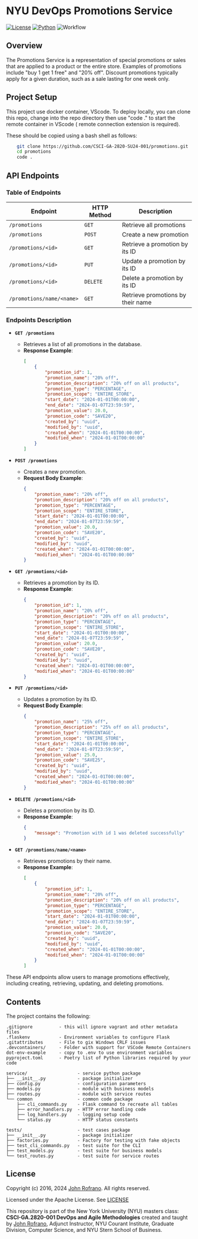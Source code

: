 # NYU DevOps Promotions Service

[![License](https://img.shields.io/badge/License-Apache_2.0-blue.svg)](https://opensource.org/licenses/Apache-2.0)
[![Python](https://img.shields.io/badge/Language-Python-blue.svg)](https://python.org/)
![Workflow](https://github.com/CSCI-GA-2820-SU24-001/promotions/actions/workflows/workflow.yml/badge.svg)

## Overview

The Promotions Service is a representation of special promotions or sales that are applied to a product or the entire store. Examples of promotions include "buy 1 get 1 free" and "20% off". Discount promotions typically apply for a given duration, such as a sale lasting for one week only.

## Project Setup

This project use docker container, VScode. To deploy locally, you can clone this repo, change into the repo directory then use "code ." to start the remote container in VScode ( remote connection extension is required).

These should be copied using a bash shell as follows:

```bash
    git clone https://github.com/CSCI-GA-2820-SU24-001/promotions.git
    cd promotions
    code .
```

## API Endpoints

### Table of Endpoints

| Endpoint               | HTTP Method | Description                                      |
|------------------------|-------------|--------------------------------------------------|
| `/promotions`          | `GET`       | Retrieve all promotions                          |
| `/promotions`          | `POST`      | Create a new promotion                           |
| `/promotions/<id>`     | `GET`       | Retrieve a promotion by its ID                   |
| `/promotions/<id>`     | `PUT`       | Update a promotion by its ID                     |
| `/promotions/<id>`     | `DELETE`    | Delete a promotion by its ID                     |
| `/promotions/name/<name>` | `GET`    | Retrieve promotions by their name                |

### Endpoints Description

- **`GET /promotions`**
  - Retrieves a list of all promotions in the database.
  - **Response Example**:
    ```json
    [
        {
            "promotion_id": 1,
            "promotion_name": "20% off",
            "promotion_description": "20% off on all products",
            "promotion_type": "PERCENTAGE",
            "promotion_scope": "ENTIRE_STORE",
            "start_date": "2024-01-01T00:00:00",
            "end_date": "2024-01-07T23:59:59",
            "promotion_value": 20.0,
            "promotion_code": "SAVE20",
            "created_by": "uuid",
            "modified_by": "uuid",
            "created_when": "2024-01-01T00:00:00",
            "modified_when": "2024-01-01T00:00:00"
        }
    ]
    ```

- **`POST /promotions`**
  - Creates a new promotion.
  - **Request Body Example**:
    ```json
    {
        "promotion_name": "20% off",
        "promotion_description": "20% off on all products",
        "promotion_type": "PERCENTAGE",
        "promotion_scope": "ENTIRE_STORE",
        "start_date": "2024-01-01T00:00:00",
        "end_date": "2024-01-07T23:59:59",
        "promotion_value": 20.0,
        "promotion_code": "SAVE20",
        "created_by": "uuid",
        "modified_by": "uuid",
        "created_when": "2024-01-01T00:00:00",
        "modified_when": "2024-01-01T00:00:00"
    }
    ```

- **`GET /promotions/<id>`**
  - Retrieves a promotion by its ID.
  - **Response Example**:
    ```json
    {
        "promotion_id": 1,
        "promotion_name": "20% off",
        "promotion_description": "20% off on all products",
        "promotion_type": "PERCENTAGE",
        "promotion_scope": "ENTIRE_STORE",
        "start_date": "2024-01-01T00:00:00",
        "end_date": "2024-01-07T23:59:59",
        "promotion_value": 20.0,
        "promotion_code": "SAVE20",
        "created_by": "uuid",
        "modified_by": "uuid",
        "created_when": "2024-01-01T00:00:00",
        "modified_when": "2024-01-01T00:00:00"
    }
    ```

- **`PUT /promotions/<id>`**
  - Updates a promotion by its ID.
  - **Request Body Example**:
    ```json
    {
        "promotion_name": "25% off",
        "promotion_description": "25% off on all products",
        "promotion_type": "PERCENTAGE",
        "promotion_scope": "ENTIRE_STORE",
        "start_date": "2024-01-01T00:00:00",
        "end_date": "2024-01-07T23:59:59",
        "promotion_value": 25.0,
        "promotion_code": "SAVE25",
        "created_by": "uuid",
        "modified_by": "uuid",
        "created_when": "2024-01-01T00:00:00",
        "modified_when": "2024-01-01T00:00:00"
    }
    ```

- **`DELETE /promotions/<id>`**
  - Deletes a promotion by its ID.
  - **Response Example**:
    ```json
    {
        "message": "Promotion with id 1 was deleted successfully"
    }
    ```

- **`GET /promotions/name/<name>`**
  - Retrieves promotions by their name.
  - **Response Example**:
    ```json
    [
        {
            "promotion_id": 1,
            "promotion_name": "20% off",
            "promotion_description": "20% off on all products",
            "promotion_type": "PERCENTAGE",
            "promotion_scope": "ENTIRE_STORE",
            "start_date": "2024-01-01T00:00:00",
            "end_date": "2024-01-07T23:59:59",
            "promotion_value": 20.0,
            "promotion_code": "SAVE20",
            "created_by": "uuid",
            "modified_by": "uuid",
            "created_when": "2024-01-01T00:00:00",
            "modified_when": "2024-01-01T00:00:00"
        }
    ]
    ```

These API endpoints allow users to manage promotions effectively, including creating, retrieving, updating, and deleting promotions.


## Contents

The project contains the following:

```text
.gitignore          - this will ignore vagrant and other metadata files
.flaskenv           - Environment variables to configure Flask
.gitattributes      - File to gix Windows CRLF issues
.devcontainers/     - Folder with support for VSCode Remote Containers
dot-env-example     - copy to .env to use environment variables
pyproject.toml      - Poetry list of Python libraries required by your code

service/                   - service python package
├── __init__.py            - package initializer
├── config.py              - configuration parameters
├── models.py              - module with business models
├── routes.py              - module with service routes
└── common                 - common code package
    ├── cli_commands.py    - Flask command to recreate all tables
    ├── error_handlers.py  - HTTP error handling code
    ├── log_handlers.py    - logging setup code
    └── status.py          - HTTP status constants

tests/                     - test cases package
├── __init__.py            - package initializer
├── factories.py           - Factory for testing with fake objects
├── test_cli_commands.py   - test suite for the CLI
├── test_models.py         - test suite for business models
└── test_routes.py         - test suite for service routes
```

## License

Copyright (c) 2016, 2024 [John Rofrano](https://www.linkedin.com/in/JohnRofrano/). All rights reserved.

Licensed under the Apache License. See [LICENSE](LICENSE)

This repository is part of the New York University (NYU) masters class: **CSCI-GA.2820-001 DevOps and Agile Methodologies** created and taught by [John Rofrano](https://cs.nyu.edu/~rofrano/), Adjunct Instructor, NYU Courant Institute, Graduate Division, Computer Science, and NYU Stern School of Business.
